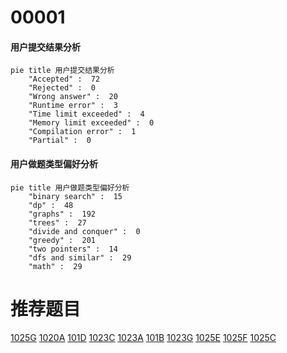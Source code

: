 # 00001

<!-- tabs:start -->



#### **用户提交结果分析**

```mermaid
pie title 用户提交结果分析
    "Accepted" :  72
    "Rejected" :  0
    "Wrong answer" :  20
    "Runtime error" :  3
    "Time limit exceeded" :  4
    "Memory limit exceeded" :  0
    "Compilation error" :  1
    "Partial" :  0
```

#### **用户做题类型偏好分析**

```mermaid
pie title 用户做题类型偏好分析
    "binary search" :  15
    "dp" :  48
    "graphs" :  192
    "trees" :  27
    "divide and conquer" :  0
    "greedy" :  201
    "two pointers" :  14
    "dfs and similar" :  29
    "math" :  29
```



<!-- tabs:end -->
# 推荐题目
[1025G](https://codeforces.com/contest/1025/problem/G)
[1020A](https://codeforces.com/contest/1020/problem/A)
[101D](https://codeforces.com/contest/101/problem/D)
[1023C](https://codeforces.com/contest/1023/problem/C)
[1023A](https://codeforces.com/contest/1023/problem/A)
[101B](https://codeforces.com/contest/101/problem/B)
[1023G](https://codeforces.com/contest/1023/problem/G)
[1025E](https://codeforces.com/contest/1025/problem/E)
[1025F](https://codeforces.com/contest/1025/problem/F)
[1025C](https://codeforces.com/contest/1025/problem/C)
